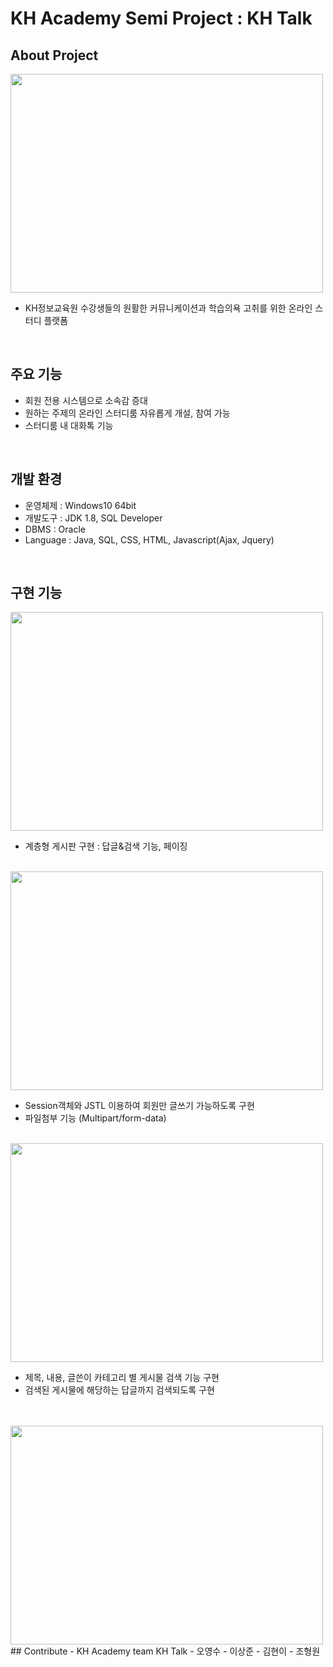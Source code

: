 # KH Academy Semi Project : KH Talk
## About Project

<img src="./images/main.jpg" style="width: 500px; height: 350px" />
<br />

- KH정보교육원 수강생들의 원활한 커뮤니케이션과 학습의욕 고취를 위한 온라인 스터디 플랫폼

<br />

## 주요 기능
- 회원 전용 시스템으로 소속감 증대
- 원하는 주제의 온라인 스터디룸 자유롭게 개설, 참여 가능
- 스터디룸 내 대화톡 기능

<br />

## 개발 환경
 - 운영체제 : Windows10 64bit
 - 개발도구 : JDK 1.8, SQL Developer
 - DBMS : Oracle
 - Language : Java, SQL, CSS, HTML, Javascript(Ajax, Jquery)

<br />

## 구현 기능

<img src="./images/main2.jpg" style="width: 500px; height: 350px" />
<br />

- 계층형 게시판 구현 : 답글&검색 기능, 페이징

<br />
<img src="/images/notice1.jpg" style="width: 500px; height: 350px" />
<br />

- Session객체와 JSTL 이용하여 회원만 글쓰기 가능하도록 구현
- 파일첨부 기능 (Multipart/form-data)

<br />
<img src="./images/notice2.jpg" style="width: 500px; height: 350px" />
<br />

- 제목, 내용, 글쓴이 카테고리 별 게시물 검색 기능 구현
- 검색된 게시물에 해당하는 답글까지 검색되도록 구현

<br />
<br />
<img src="./images/notice3.jpg" style="width: 500px; height: 350px" />
<br />
## Contribute
- KH Academy team KH Talk
- 오영수
- 이상준
- 김현이
- 조형원
